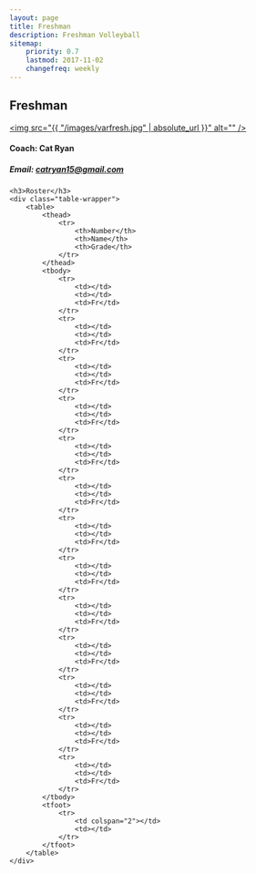 ```yaml
---
layout: page
title: Freshman
description: Freshman Volleyball
sitemap:
    priority: 0.7
    lastmod: 2017-11-02
    changefreq: weekly
---
```

## Freshman

<a href="#" class="image main"><img src="{{ "/images/varfresh.jpg" | absolute_url }}" alt="" /></a> 

#### Coach: Cat Ryan
##### Email: [catryan15@gmail.com](mailto:catryan15@gmail.com)



<div class="table-wrapper">

	<h3>Roster</h3>
	<div class="table-wrapper">
		<table>
			<thead>
				<tr>
					<th>Number</th>
					<th>Name</th>
					<th>Grade</th>
				</tr>
			</thead>
			<tbody>
				<tr>
					<td></td>
					<td></td>
					<td>Fr</td>
				</tr>
				<tr>
					<td></td>
					<td></td>
					<td>Fr</td>
				</tr>
				<tr>
					<td></td>
					<td></td>
					<td>Fr</td>
				</tr>
				<tr>
					<td></td>
					<td></td>
					<td>Fr</td>
				</tr>
				<tr>
					<td></td>
					<td></td>
					<td>Fr</td>
				</tr>
				<tr>
					<td></td>
					<td></td>
					<td>Fr</td>
				</tr>
				<tr>
					<td></td>
					<td></td>
					<td>Fr</td>
				</tr>
				<tr>
					<td></td>
					<td></td>
					<td>Fr</td>
				</tr>
				<tr>
					<td></td>
					<td></td>
					<td>Fr</td>
				</tr>
				<tr>
					<td></td>
					<td></td>
					<td>Fr</td>
				</tr>
				<tr>
					<td></td>
					<td></td>
					<td>Fr</td>
				</tr>
				<tr>
					<td></td>
					<td></td>
					<td>Fr</td>
				</tr>
				<tr>
					<td></td>
					<td></td>
					<td>Fr</td>
				</tr>
			</tbody>
			<tfoot>
				<tr>
					<td colspan="2"></td>
					<td></td>
				</tr>
			</tfoot>
		</table>
	</div>
